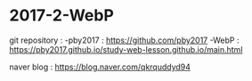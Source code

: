 # 2017-2-WebP

git repository :
-pby2017 : https://github.com/pby2017
-WebP : https://pby2017.github.io/study-web-lesson.github.io/main.html

naver blog :
https://blog.naver.com/qkrquddyd94
